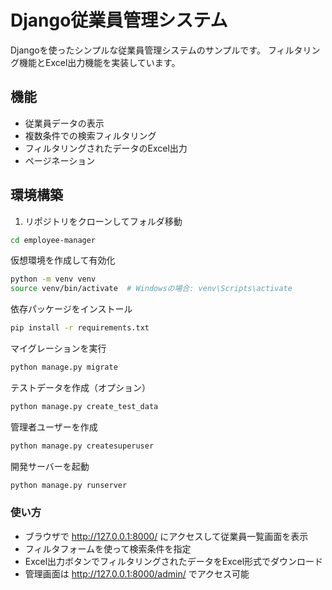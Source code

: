 # Django従業員管理システム

Djangoを使ったシンプルな従業員管理システムのサンプルです。
フィルタリング機能とExcel出力機能を実装しています。

## 機能

- 従業員データの表示
- 複数条件での検索フィルタリング
- フィルタリングされたデータのExcel出力
- ページネーション

## 環境構築

1. リポジトリをクローンしてフォルダ移動
```bash
cd employee-manager
```

仮想環境を作成して有効化
```bash
python -m venv venv
source venv/bin/activate  # Windowsの場合: venv\Scripts\activate
```

依存パッケージをインストール

```bash
pip install -r requirements.txt
```

マイグレーションを実行

```bash
python manage.py migrate
```

テストデータを作成（オプション）

```bash
python manage.py create_test_data
```

管理者ユーザーを作成

```bash
python manage.py createsuperuser
```
開発サーバーを起動

```bash
python manage.py runserver
```

### 使い方

- ブラウザで http://127.0.0.1:8000/ にアクセスして従業員一覧画面を表示
- フィルタフォームを使って検索条件を指定
- Excel出力ボタンでフィルタリングされたデータをExcel形式でダウンロード
- 管理画面は http://127.0.0.1:8000/admin/ でアクセス可能
